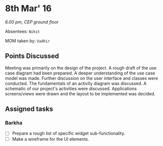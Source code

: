 8th Mar' 16
============
*6.00 pm, CEP ground floor*

Absentees: `Nihit`

MOM taken by: `Vadhir`



## Points Discussed
Meeting was primarily on the design of the project. A rough draft of the use case diagram had been prepared. A deeper understanding of the use case model was made. Further discussion on the user interface and classes were conducted. The fundamentals of an activity diagram was discussed. A schematic of our project's activities were discussed. Applications screens/views were drawn and the layout to be implemented was decided.

## Assigned tasks

### Barkha
- [ ] Prepare a rough list of specific widget sub-functionality.
- [ ] Make a wireframe for the UI elements.

